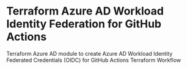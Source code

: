 # Terraform Azure AD Workload Identity Federation for GitHub Actions
Terraform Azure AD module to create Azure AD Workload Identity Federated Credentials (OIDC) for GitHub Actions Terraform Workflow

